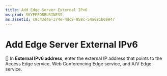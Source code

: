 ```yaml
---
title: Add Edge Server External IPv6
ms.prod: SKYPEFORBUSINESS
ms.assetid: c9c43d46-374e-4dc9-858c-54a021b69947
---
```



# Add Edge Server External IPv6
[]
In **External IPv6 address**, enter the external IP address that points to the Access Edge service, Web Conferencing Edge service, and A/V Edge service.
  
    
    


